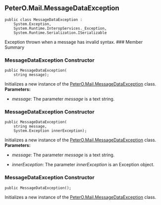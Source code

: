 ## PeterO.Mail.MessageDataException

    public class MessageDataException :
        System.Exception,
        System.Runtime.InteropServices._Exception,
        System.Runtime.Serialization.ISerializable

 Exception thrown when a message has invalid syntax.  ### Member Summary

<a id="Void_ctor_String"></a>
### MessageDataException Constructor

    public MessageDataException(
        string message);

 Initializes a new instance of the [PeterO.Mail.MessageDataException](PeterO.Mail.MessageDataException.md) class.   <b>Parameters:</b>

 * <i>message</i>:  The parameter  <i>message</i>
 is a text string.

<a id="Void_ctor_String_Exception"></a>
### MessageDataException Constructor

    public MessageDataException(
        string message,
        System.Exception innerException);

 Initializes a new instance of the [PeterO.Mail.MessageDataException](PeterO.Mail.MessageDataException.md) class.    <b>Parameters:</b>

 * <i>message</i>:  The parameter  <i>message</i>
 is a text string.

 * <i>innerException</i>:  The parameter  <i>innerException</i>
 is an Exception object.

<a id="Void_ctor"></a>
### MessageDataException Constructor

    public MessageDataException();

 Initializes a new instance of the [PeterO.Mail.MessageDataException](PeterO.Mail.MessageDataException.md) class.
